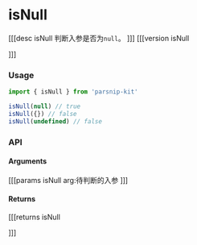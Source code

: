 # isNull
[[[desc isNull
判断入参是否为`null`。
]]]
[[[version isNull
  
]]]
### Usage

```ts
import { isNull } from 'parsnip-kit'

isNull(null) // true
isNull({}) // false
isNull(undefined) // false
```


### API

#### Arguments
[[[params isNull
arg:待判断的入参
]]]
#### Returns
[[[returns isNull

]]]